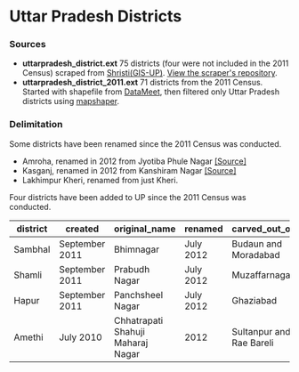 # Uttar Pradesh Districts

### Sources
- **uttarpradesh_district.ext** 75 districts (four were not included in the 2011 Census) scraped from [Shristi(GIS-UP)](http://gis.up.nic.in/srishti/election2017/). [View the scraper's repository](https://github.com/HindustanTimesLabs/up-shape-scrape). 
- **uttarpradesh_district_2011.ext** 71 districts from the 2011 Census. Started with shapefile from [DataMeet](https://github.com/datameet/maps/tree/master/Survey-of-India-Index-Maps/Boundaries), then filtered only Uttar Pradesh districts using [mapshaper](http://mapshaper.org/).

### Delimitation
Some districts have been renamed since the 2011 Census was conducted.
- Amroha, renamed in 2012 from Jyotiba Phule Nagar [[Source]](https://en.wikipedia.org/wiki/Amroha_district#History)
- Kasganj, renamed in 2012 from Kanshiram Nagar [[Source]](https://en.wikipedia.org/wiki/Kasganj_district#History)
- Lakhimpur Kheri, renamed from just Kheri.

Four districts have been added to UP since the 2011 Census was conducted.

| district | created        | original_name                     | renamed   | carved_out_of            | source                                                                                                                      | 
|----------|----------------|-----------------------------------|-----------|--------------------------|-----------------------------------------------------------------------------------------------------------------------------| 
| Sambhal  | September 2011 | Bhimnagar                         | July 2012 | Budaun and Moradabad     | [[Wikipedia]](https://en.wikipedia.org/wiki/Sambhal_district#Creation) [[Wikipedia]](https://en.wikipedia.org/wiki/Sambhal) | 
| Shamli   | September 2011 | Prabudh Nagar                     | July 2012 | Muzaffarnagar            | [[Wikipedia]](https://en.wikipedia.org/wiki/Shamli_district)                                                                | 
| Hapur    | September 2011 | Panchsheel Nagar                  | July 2012 | Ghaziabad                | [[Wikipedia]](https://en.wikipedia.org/wiki/Hapur_district#History)                                                         | 
| Amethi   | July 2010      | Chhatrapati Shahuji Maharaj Nagar | 2012      | Sultanpur and Rae Bareli | [[Wikipedia]](https://en.wikipedia.org/wiki/Amethi_district#General_characteristics_of_the_district)                        | 
